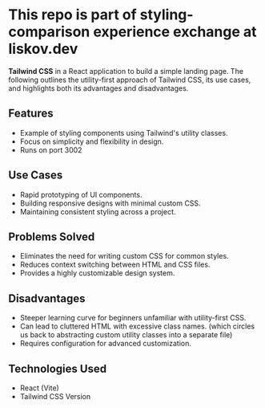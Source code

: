 # This repo is part of styling-comparison experience exchange at liskov.dev

**Tailwind CSS** in a React application to build a simple landing page. The following outlines the utility-first approach of Tailwind CSS, its use cases, and highlights both its advantages and disadvantages.

## Features

- Example of styling components using Tailwind's utility classes.
- Focus on simplicity and flexibility in design.
- Runs on port 3002

## Use Cases

- Rapid prototyping of UI components.
- Building responsive designs with minimal custom CSS.
- Maintaining consistent styling across a project.

## Problems Solved

- Eliminates the need for writing custom CSS for common styles.
- Reduces context switching between HTML and CSS files.
- Provides a highly customizable design system.

## Disadvantages

- Steeper learning curve for beginners unfamiliar with utility-first CSS.
- Can lead to cluttered HTML with excessive class names. (which circles us back to abstracting custom utility classes into a separate file)
- Requires configuration for advanced customization.

## Technologies Used

- React (Vite)
- Tailwind CSS Version
